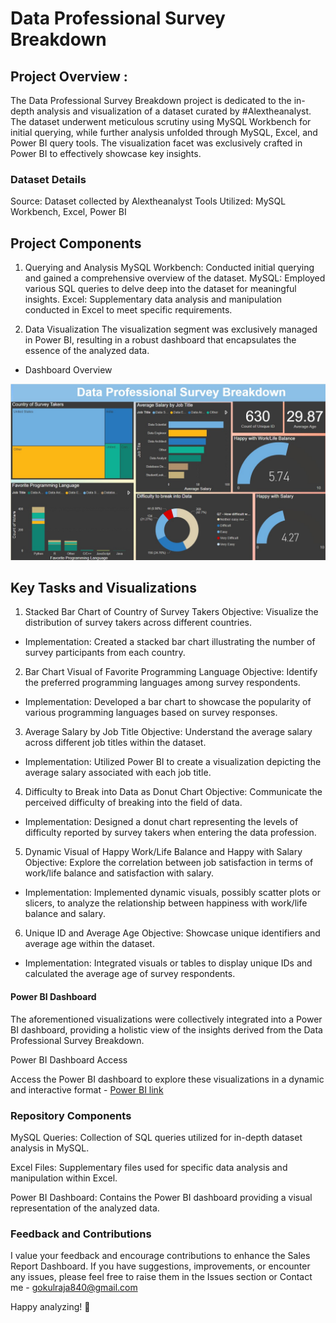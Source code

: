 # Data Professional Survey Breakdown

## Project Overview : 

The Data Professional Survey Breakdown project is dedicated to the in-depth analysis and visualization of a dataset curated by #Alextheanalyst. The dataset underwent meticulous scrutiny using MySQL Workbench for initial querying, while further analysis unfolded through MySQL, Excel, and Power BI query tools. The visualization facet was exclusively crafted in Power BI to effectively showcase key insights.

### Dataset Details
Source: Dataset collected by Alextheanalyst
Tools Utilized: MySQL Workbench, Excel, Power BI

## Project Components

1. Querying and Analysis
MySQL Workbench: Conducted initial querying and gained a comprehensive overview of the dataset.
MySQL: Employed various SQL queries to delve deep into the dataset for meaningful insights.
Excel: Supplementary data analysis and manipulation conducted in Excel to meet specific requirements.

2. Data Visualization
The visualization segment was exclusively managed in Power BI, resulting in a robust dashboard that encapsulates the essence of the analyzed data.

- Dashboard Overview


<img width="509" alt="Screenshot 2023-11-01 112947" src="https://raw.githubusercontent.com/Gokul-Raja84/Power-BI-Interactive-Dashboard-Projects/main/Data%20Professional%20Survey/Data%20Profession%20Analysis%20Dashboard.jpg">

## Key Tasks and Visualizations

1. Stacked Bar Chart of Country of Survey Takers
Objective: Visualize the distribution of survey takers across different countries.
- Implementation: Created a stacked bar chart illustrating the number of survey participants from each country.

2. Bar Chart Visual of Favorite Programming Language
Objective: Identify the preferred programming languages among survey respondents.
- Implementation: Developed a bar chart to showcase the popularity of various programming languages based on survey responses.

3. Average Salary by Job Title
Objective: Understand the average salary across different job titles within the dataset.
- Implementation: Utilized Power BI to create a visualization depicting the average salary associated with each job title.

4. Difficulty to Break into Data as Donut Chart
Objective: Communicate the perceived difficulty of breaking into the field of data.
- Implementation: Designed a donut chart representing the levels of difficulty reported by survey takers when entering the data profession.

5. Dynamic Visual of Happy Work/Life Balance and Happy with Salary
Objective: Explore the correlation between job satisfaction in terms of work/life balance and satisfaction with salary.
- Implementation: Implemented dynamic visuals, possibly scatter plots or slicers, to analyze the relationship between happiness with work/life balance and salary.

6. Unique ID and Average Age
Objective: Showcase unique identifiers and average age within the dataset.
- Implementation: Integrated visuals or tables to display unique IDs and calculated the average age of survey respondents.

#### Power BI Dashboard
The aforementioned visualizations were collectively integrated into a Power BI dashboard, providing a holistic view of the insights derived from the Data Professional Survey Breakdown.

Power BI Dashboard Access

Access the Power BI dashboard to explore these visualizations in a dynamic and interactive format - [Power BI link]( https://app.powerbi.com/groups/me/reports/f6a7dcdc-f1c0-4cfb-a062-3584c78ecc13/ReportSection?experience=power-bi)

### Repository Components

MySQL Queries: Collection of SQL queries utilized for in-depth dataset analysis in MySQL.

Excel Files: Supplementary files used for specific data analysis and manipulation within Excel.

Power BI Dashboard: Contains the Power BI dashboard providing a visual representation of the analyzed data.


### Feedback and Contributions

I value your feedback and encourage contributions to enhance the Sales Report Dashboard. If you have suggestions, improvements, or encounter any issues, please feel free to raise them in the Issues section or Contact me - gokulraja840@gmail.com

Happy analyzing! 🚀
